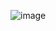 ![image](https://github.com/karanbaghel/Todo/assets/96646893/0d506b4d-d50a-4246-90d1-b2b20553c911)



